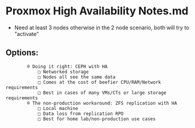 #  Proxmox High Availability Notes.md
- Need at least 3 nodes otherwise in the 2 node scenario, both will try to "activate"

##  Options:
			® Doing it right: CEPH with HA
				□ Networked storage
				□ Nodes all see the same data
				□ Comes at the cost of beefier CPU/RAM/Network requirements
				□ Best in cases of many VMs/CTs or large storage requirements
			® The non-production workaround: ZFS replication with HA
				□ Local machine
				□ Data loss from replication RPO
				□ Best for home lab/non-production use cases
